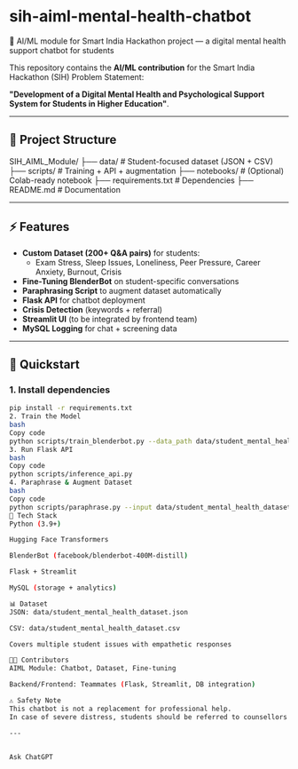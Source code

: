 # sih-aiml-mental-health-chatbot
🤖 AI/ML module for Smart India Hackathon project — a digital mental health support chatbot for students

This repository contains the **AI/ML contribution** for the Smart India Hackathon (SIH) Problem Statement:  

**"Development of a Digital Mental Health and Psychological Support System for Students in Higher Education"**.

---

## 📂 Project Structure
SIH_AIML_Module/
├── data/ # Student-focused dataset (JSON + CSV)
├── scripts/ # Training + API + augmentation
├── notebooks/ # (Optional) Colab-ready notebook
├── requirements.txt # Dependencies
├── README.md # Documentation

---

## ⚡ Features
- **Custom Dataset (200+ Q&A pairs)** for students:
  - Exam Stress, Sleep Issues, Loneliness, Peer Pressure, Career Anxiety, Burnout, Crisis
- **Fine-Tuning BlenderBot** on student-specific conversations
- **Paraphrasing Script** to augment dataset automatically
- **Flask API** for chatbot deployment
- **Crisis Detection** (keywords + referral)
- **Streamlit UI** (to be integrated by frontend team)
- **MySQL Logging** for chat + screening data

---

## 🚀 Quickstart

### 1. Install dependencies
```bash
pip install -r requirements.txt
2. Train the Model
bash
Copy code
python scripts/train_blenderbot.py --data_path data/student_mental_health_dataset.json
3. Run Flask API
bash
Copy code
python scripts/inference_api.py
4. Paraphrase & Augment Dataset
bash
Copy code
python scripts/paraphrase.py --input data/student_mental_health_dataset.csv --output data/augmented_dataset.csv
🧩 Tech Stack
Python (3.9+)

Hugging Face Transformers

BlenderBot (facebook/blenderbot-400M-distill)

Flask + Streamlit

MySQL (storage + analytics)

📊 Dataset
JSON: data/student_mental_health_dataset.json

CSV: data/student_mental_health_dataset.csv

Covers multiple student issues with empathetic responses

👨‍💻 Contributors
AIML Module: Chatbot, Dataset, Fine-tuning

Backend/Frontend: Teammates (Flask, Streamlit, DB integration)

⚠️ Safety Note
This chatbot is not a replacement for professional help.
In case of severe distress, students should be referred to counsellors or helplines.

---


Ask ChatGPT
